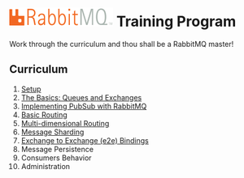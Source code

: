 # ![Logo](images/rabbitmqlogo.png) Training Program

Work through the curriculum and thou shall be a RabbitMQ master!

## Curriculum

1. [Setup](setup.md)
1. [The Basics: Queues and Exchanges](basics.md)
1. [Implementing PubSub with RabbitMQ](pubsub.md)
1. [Basic Routing](basicrouting.md)
1. [Multi-dimensional Routing](topics.md)
1. [Message Sharding](message-sharding.md)
1. [Exchange to Exchange (e2e) Bindings](e2e.md)
1. Message Persistence
1. Consumers Behavior
1. Administration
